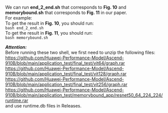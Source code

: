   We can run **end_2_end.sh** that corresponds to **Fig. 10** and **memorybound.sh** that corresponds to **Fig. 11** in our paper.<br>
  For example:<br>
  To get the result in **Fig. 10**, you should run:<br>
  `bash end_2_end.sh`<br>
  To get the result in **Fig. 11**, you should run:<br>
  `bash memorybound.sh`<br>
  
  ***Attention:***<br>
  Before running these two shell, we first need to unzip the following files:<br>
  https://github.com/Huawei-Performance-Model/Ascend-910B/blob/main/application_test/final_test/vit64/graph.rar<br>
  https://github.com/Huawei-Performance-Model/Ascend-910B/blob/main/application_test/final_test/vit128/graph.rar<br>
  https://github.com/Huawei-Performance-Model/Ascend-910B/blob/main/application_test/final_test/vit256/graph.rar<br>
  https://github.com/Huawei-Performance-Model/Ascend-910B/blob/main/application_test/memorybound_app/resnet50_64_224_224/runtime.rar<br>
  and use runtime.db files in Releases.
  
